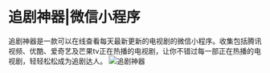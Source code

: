 # 追剧神器|微信小程序
追剧神器是一款可以在线查看每天最新更新的电视剧的微信小程序。收集包括腾讯视频、优酷、爱奇艺及芒果tv正在热播的电视剧，让你不错过每一部正在热播的电视剧，轻轻松松成为追剧达人。
![追剧神器](https://cdn.jsdelivr.net/gh/xcmm/zhuiju@main/pic/shotscreen.jpg#pic_center)
